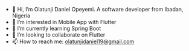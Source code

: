 - 👋 Hi, I’m Olatunji Daniel Opeyemi. A software developer from Ibadan, Nigeria 
- 👀 I’m interested in Mobile App with Flutter
- 🌱 I’m currently learning Spring Boot
- 💞️ I’m looking to collaborate on Flutter
- 📫 How to reach me: olatunjidaniel19@gmail.com 

<!---
iamyemidaniel/iamyemidaniel is a ✨ special ✨ repository because its `README.md` (this file) appears on your GitHub profile.
You can click the Preview link to take a look at your changes.
--->
